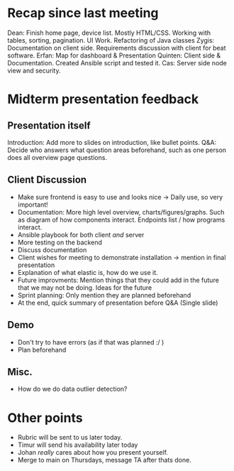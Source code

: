 # Recap since last meeting

Dean: Finish home page, device list. Mostly HTML/CSS. Working with tables, sorting, pagination. UI Work. Refactoring of Java classes
Zygis: Documentation on client side. Requirements discussion with client for beat software.
Erfan: Map for dashboard & Presentation
Quinten: Client side & Documentation. Created Ansible script and tested it.
Cas: Server side node view and security. 

# Midterm presentation feedback

## Presentation itself

Introduction: Add more to slides on introduction, like bullet points.
Q&A: Decide who answers what question areas beforehand, such as one person does all overview page questions.

## Client Discussion

- Make sure frontend is easy to use and looks nice -> Daily use, so very important!
- Documentation: More high level overview, charts/figures/graphs. Such as diagram of how components interact. Endpoints list / how programs interact.
- Ansible playbook for both client *and* server
- More testing on the backend
- Discuss documentation
- Client wishes for meeting to demonstrate installation -> mention in final presentation
- Explanation of what elastic is, how do we use it.
- Future improvments: Mention things that they could add in the future that we may not be doing. Ideas for the future
- Sprint planning: Only mention they are planned beforehand
- At the end, quick summary of presentation before Q&A (Single slide)

## Demo

- Don't try to have errors (as if that was planned :/ )
- Plan beforehand

## Misc.

- How do we do data outlier detection?

# Other points

- Rubric will be sent to us later today.
- Timur will send his availability later today
- Johan *really* cares about how you present yourself.
- Merge to main on Thursdays, message TA after thats done.